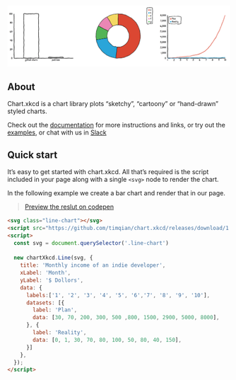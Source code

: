[![chart.xkcd](https://raw.githubusercontent.com/timqian/images/master/20190817164203.png)](https://chart.xkcd.t9t.io)

## About

Chart.xkcd is a chart library plots “sketchy”, “cartoony” or “hand-drawn” styled charts.

Check out the [documentation](https://chart.xkcd.t9t.io) for more instructions and links, or try out the [examples](./examples), or chat with us in [Slack](https://join.slack.com/t/t9tio/shared_invite/enQtNjgzMzkwMDM0NTE3LTE5ZTUzYjU4Y2I0YzRiZjNkYTkzMzE1ZmM0NDdmYzRlZmMxNGY1MzZlN2EwYjYyNWVlMWY0Nzk2MDBhNWZlY2I)


## Quick start

It’s easy to get started with chart.xkcd. All that’s required is the script included in your page along with a single `<svg>` node to render the chart.

In the following example we create a bar chart and render that in our page.

> [Preview the reslut on codepen](https://codepen.io/timqian/pen/GRKqLaL)

```html
<svg class="line-chart"></svg>
<script src="https://github.com/timqian/chart.xkcd/releases/download/1.0.1/chart.xkcd.js"></script>
<script>
  const svg = document.querySelector('.line-chart')

  new chartXkcd.Line(svg, {
    title: 'Monthly income of an indie developer',
    xLabel: 'Month',
    yLabel: '$ Dollors',
    data: {
      labels:['1', '2', '3', '4', '5', '6','7', '8', '9', '10'],
      datasets: [{
        label: 'Plan',
        data: [30, 70, 200, 300, 500 ,800, 1500, 2900, 5000, 8000],
      }, {
        label: 'Reality',
        data: [0, 1, 30, 70, 80, 100, 50, 80, 40, 150],
      }]
    },
  });
</script>
```


